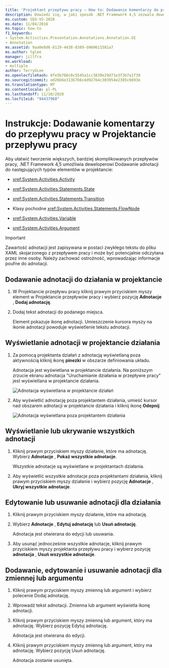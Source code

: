 ```yaml
---
title: 'Projektant przepływu pracy — How to: Dodawanie komentarzy do przepływu pracy'
description: Dowiedz się, w jaki sposób .NET Framework 4,5 zezwala deweloperowi na dodawanie adnotacji do określonych typów elementów w projektancie, na przykład działanie, stan i elementy przejścia.
ms.custom: SEO-VS-2020
ms.date: 11/04/2016
ms.topic: how-to
f1_keywords:
- System.Activities.Presentation.Annotations.Annotation.UI
- Annotation
ms.assetid: 9aa0e8d6-8129-4438-8389-d460611581a7
ms.author: tglee
manager: jillfra
ms.workload:
- multiple
author: TerryGLee
ms.openlocfilehash: 0fe5b766c0c5545a1cc3839e29d71e3f3b7a1f39
ms.sourcegitcommit: ed26b6e313b766c4d92764c303954e2385c6693e
ms.translationtype: MT
ms.contentlocale: pl-PL
ms.lasthandoff: 11/10/2020
ms.locfileid: "94437960"
---
```

# <a name="how-to-add-comments-to-a-workflow-in-the-workflow-designer"></a>Instrukcje: Dodawanie komentarzy do przepływu pracy w Projektancie przepływu pracy

Aby ułatwić tworzenie większych, bardziej skomplikowanych przepływów pracy, .NET Framework 4,5 umożliwia deweloperowi Dodawanie adnotacji do następujących typów elementów w projektancie:

- <xref:System.Activities.Activity>

- <xref:System.Activities.Statements.State>

- <xref:System.Activities.Statements.Transition>

- Klasy pochodne <xref:System.Activities.Statements.FlowNode>

- <xref:System.Activities.Variable>

- <xref:System.Activities.Argument>

> [!IMPORTANT]
> Zawartość adnotacji jest zapisywana w postaci zwykłego tekstu do pliku XAML skojarzonego z przepływem pracy i może być potencjalnie odczytana przez inne osoby. Należy zachować ostrożność, wprowadzając informacje poufne do adnotacji.

## <a name="adding-an-annotation-to-an-activity-in-the-designer"></a>Dodawanie adnotacji do działania w projektancie

1. W Projektancie przepływu pracy kliknij prawym przyciskiem myszy element w Projektancie przepływów pracy i wybierz pozycję **Adnotacje** , **Dodaj adnotację**.

1. Dodaj tekst adnotacji do podanego miejsca.

   Element pokazuje ikonę adnotacji. Umieszczenie kursora myszy na ikonie adnotacji powoduje wyświetlenie tekstu adnotacji.

## <a name="displaying-an-annotation-in-an-activitys-designer"></a>Wyświetlanie adnotacji w projektancie działania

1. Za pomocą projektanta działań z adnotacją wyświetlaną poza aktywnością kliknij ikonę **pinezki** w obszarze definiowania układu.

   Adnotacja jest wyświetlana w projektancie działania. Na poniższym zrzucie ekranu adnotacja "Uruchamianie działania w przepływie pracy" jest wyświetlana w projektancie działania.

   ![Adnotacja wyświetlana w projektancie działań](../workflow-designer/media/annotationindesigner.png)

2. Aby wyświetlić adnotację poza projektantem działania, umieść kursor nad obszarem adnotacji w projektancie działania i kliknij ikonę **Odepnij**

   ![Adnotacja wyświetlana poza projektantem działania](../workflow-designer/media/annotationoutsidedesigner.png)

## <a name="showing-or-hiding-all-annotations"></a>Wyświetlanie lub ukrywanie wszystkich adnotacji

1. Kliknij prawym przyciskiem myszy działanie, które ma adnotację. Wybierz **Adnotacje** , **Pokaż wszystkie adnotacje**.

   Wszystkie adnotacje są wyświetlane w projektantach działania.

1. Aby wyświetlić wszystkie adnotacje poza projektantami działania, kliknij prawym przyciskiem myszy działanie i wybierz pozycję **Adnotacje** , **Ukryj wszystkie adnotacje**.

## <a name="editing-or-deleting-an-annotation-for-an-activity"></a>Edytowanie lub usuwanie adnotacji dla działania

1. Kliknij prawym przyciskiem myszy działanie, które ma adnotację.

1. Wybierz **Adnotacje** , **Edytuj adnotację** lub **Usuń adnotację**.

   Adnotacja jest otwierana do edycji lub usuwania.

1. Aby usunąć jednocześnie wszystkie adnotacje, kliknij prawym przyciskiem myszy projektanta przepływu pracy i wybierz pozycję **adnotacja** , **Usuń wszystkie adnotacje**.

## <a name="adding-editing-and-deleting-an-annotation-for-a-variable-or-argument"></a>Dodawanie, edytowanie i usuwanie adnotacji dla zmiennej lub argumentu

1. Kliknij prawym przyciskiem myszy zmienną lub argument i wybierz polecenie Dodaj adnotację.

1. Wprowadź tekst adnotacji. Zmienna lub argument wyświetla ikonę adnotacji.

1. Kliknij prawym przyciskiem myszy zmienną lub argument, który ma adnotację. Wybierz pozycję Edytuj adnotację.

   Adnotacja jest otwierana do edycji.

1. Kliknij prawym przyciskiem myszy zmienną lub argument, który ma adnotację. Wybierz pozycję Usuń adnotację.

   Adnotacja zostanie usunięta.
